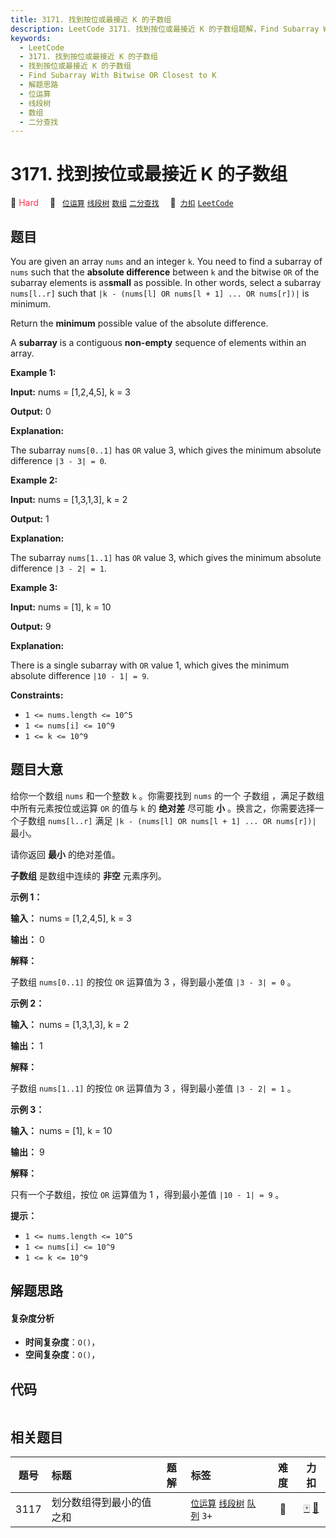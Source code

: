```yaml
---
title: 3171. 找到按位或最接近 K 的子数组
description: LeetCode 3171. 找到按位或最接近 K 的子数组题解，Find Subarray With Bitwise OR Closest to K，包含解题思路、复杂度分析以及完整的 JavaScript 代码实现。
keywords:
  - LeetCode
  - 3171. 找到按位或最接近 K 的子数组
  - 找到按位或最接近 K 的子数组
  - Find Subarray With Bitwise OR Closest to K
  - 解题思路
  - 位运算
  - 线段树
  - 数组
  - 二分查找
---
```


# 3171. 找到按位或最接近 K 的子数组

🔴 <font color=#ff334b>Hard</font>&emsp; 🔖&ensp; [`位运算`](/tag/bit-manipulation.md) [`线段树`](/tag/segment-tree.md) [`数组`](/tag/array.md) [`二分查找`](/tag/binary-search.md)&emsp; 🔗&ensp;[`力扣`](https://leetcode.cn/problems/find-subarray-with-bitwise-or-closest-to-k) [`LeetCode`](https://leetcode.com/problems/find-subarray-with-bitwise-or-closest-to-k)

## 题目

You are given an array `nums` and an integer `k`. You need to find a subarray
of `nums` such that the **absolute difference** between `k` and the bitwise
`OR` of the subarray elements is as**small** as possible. In other words,
select a subarray `nums[l..r]` such that `|k - (nums[l] OR nums[l + 1] ... OR
nums[r])|` is minimum.

Return the **minimum** possible value of the absolute difference.

A **subarray** is a contiguous **non-empty** sequence of elements within an
array.



**Example 1:**

**Input:** nums = [1,2,4,5], k = 3

**Output:** 0

**Explanation:**

The subarray `nums[0..1]` has `OR` value 3, which gives the minimum absolute
difference `|3 - 3| = 0`.

**Example 2:**

**Input:** nums = [1,3,1,3], k = 2

**Output:** 1

**Explanation:**

The subarray `nums[1..1]` has `OR` value 3, which gives the minimum absolute
difference `|3 - 2| = 1`.

**Example 3:**

**Input:** nums = [1], k = 10

**Output:** 9

**Explanation:**

There is a single subarray with `OR` value 1, which gives the minimum absolute
difference `|10 - 1| = 9`.



**Constraints:**

  * `1 <= nums.length <= 10^5`
  * `1 <= nums[i] <= 10^9`
  * `1 <= k <= 10^9`


## 题目大意

给你一个数组 `nums` 和一个整数 `k` 。你需要找到 `nums` 的一个 子数组 ，满足子数组中所有元素按位或运算 `OR` 的值与 `k` 的
**绝对差**  尽可能 **小**  。换言之，你需要选择一个子数组 `nums[l..r]` 满足 `|k - (nums[l] OR nums[l +
1] ... OR nums[r])|` 最小。

请你返回 **最小**  的绝对差值。

**子数组** 是数组中连续的 **非空**  元素序列。



**示例 1：**

**输入：** nums = [1,2,4,5], k = 3

**输出：** 0

**解释：**

子数组 `nums[0..1]` 的按位 `OR` 运算值为 3 ，得到最小差值 `|3 - 3| = 0` 。

**示例 2：**

**输入：** nums = [1,3,1,3], k = 2

**输出：** 1

**解释：**

子数组 `nums[1..1]` 的按位 `OR` 运算值为 3 ，得到最小差值 `|3 - 2| = 1` 。

**示例 3：**

**输入：** nums = [1], k = 10

**输出：** 9

**解释：**

只有一个子数组，按位 `OR` 运算值为 1 ，得到最小差值 `|10 - 1| = 9` 。



**提示：**

  * `1 <= nums.length <= 10^5`
  * `1 <= nums[i] <= 10^9`
  * `1 <= k <= 10^9`


## 解题思路

#### 复杂度分析

- **时间复杂度**：`O()`，
- **空间复杂度**：`O()`，

## 代码

```javascript

```

## 相关题目

<!-- prettier-ignore -->
| 题号 | 标题 | 题解 | 标签 | 难度 | 力扣 |
| :------: | :------ | :------: | :------ | :------: | :------: |
| 3117 | 划分数组得到最小的值之和 |  |  [`位运算`](/tag/bit-manipulation.md) [`线段树`](/tag/segment-tree.md) [`队列`](/tag/queue.md) `3+` | 🔴 | [🀄️](https://leetcode.cn/problems/minimum-sum-of-values-by-dividing-array) [🔗](https://leetcode.com/problems/minimum-sum-of-values-by-dividing-array) |